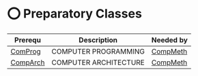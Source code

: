 # :o: Preparatory Classes

| Prerequ    |  Description                                      | Needed by |
|------------|---------------------------------------------------|-----------|
| [ComProg](ComProg)   | COMPUTER PROGRAMMING  | [CompMeth](https://www.eurecom.fr/en/course/compmeth-2024spring) |
| [CompArch](CompArch) | COMPUTER ARCHITECTURE | [CompMeth](https://www.eurecom.fr/en/course/compmeth-2024spring) |
